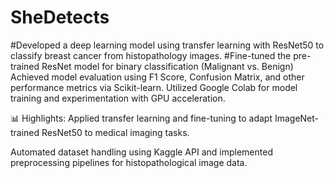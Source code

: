 # SheDetects
#Developed a deep learning model using transfer learning with ResNet50 to classify breast cancer from histopathology images.
#Fine-tuned the pre-trained ResNet model for binary classification (Malignant vs. Benign)
Achieved model evaluation using F1 Score, Confusion Matrix, and other performance metrics via Scikit-learn.
Utilized Google Colab for model training and experimentation with GPU acceleration.

📊 Highlights:
Applied transfer learning and fine-tuning to adapt ImageNet-trained ResNet50 to medical imaging tasks.

Automated dataset handling using Kaggle API and implemented preprocessing pipelines for histopathological image data.
